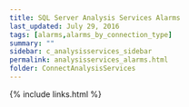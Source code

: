 ```yaml
---
title: SQL Server Analysis Services Alarms
last_updated: July 29, 2016
tags: [alarms,alarms_by_connection_type]
summary: ""
sidebar: c_analysisservices_sidebar
permalink: analysisservices_alarms.html
folder: ConnectAnalysisServices
---
```





{% include links.html %}
